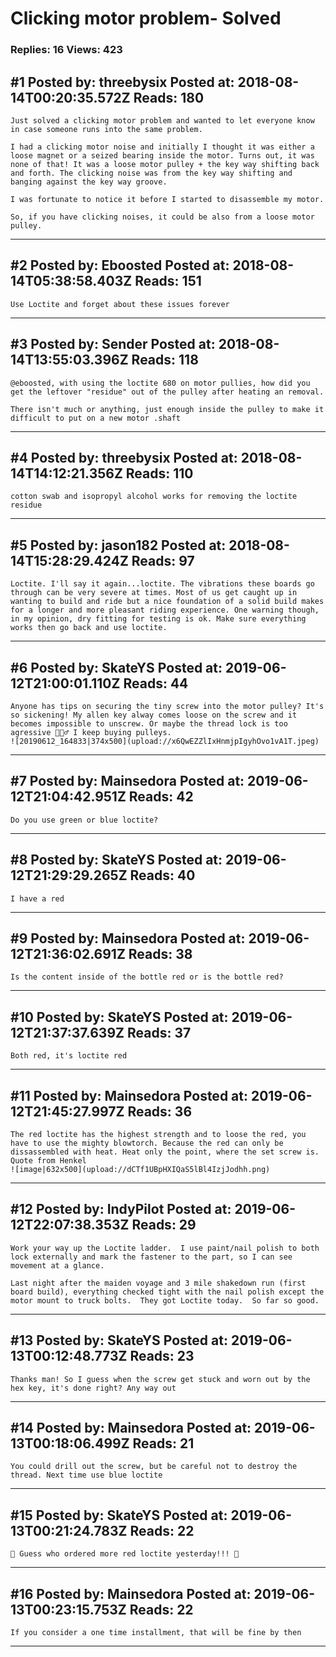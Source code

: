 # Clicking motor problem- Solved

### Replies: 16 Views: 423

## \#1 Posted by: threebysix Posted at: 2018-08-14T00:20:35.572Z Reads: 180

```
Just solved a clicking motor problem and wanted to let everyone know in case someone runs into the same problem.

I had a clicking motor noise and initially I thought it was either a loose magnet or a seized bearing inside the motor. Turns out, it was none of that! It was a loose motor pulley + the key way shifting back and forth. The clicking noise was from the key way shifting and banging against the key way groove.

I was fortunate to notice it before I started to disassemble my motor.

So, if you have clicking noises, it could be also from a loose motor pulley.
```

---
## \#2 Posted by: Eboosted Posted at: 2018-08-14T05:38:58.403Z Reads: 151

```
Use Loctite and forget about these issues forever
```

---
## \#3 Posted by: Sender Posted at: 2018-08-14T13:55:03.396Z Reads: 118

```
@eboosted, with using the loctite 680 on motor pullies, how did you get the leftover "residue" out of the pulley after heating an removal.

There isn't much or anything, just enough inside the pulley to make it difficult to put on a new motor .shaft
```

---
## \#4 Posted by: threebysix Posted at: 2018-08-14T14:12:21.356Z Reads: 110

```
cotton swab and isopropyl alcohol works for removing the loctite residue
```

---
## \#5 Posted by: jason182 Posted at: 2018-08-14T15:28:29.424Z Reads: 97

```
Loctite. I'll say it again...loctite. The vibrations these boards go through can be very severe at times. Most of us get caught up in wanting to build and ride but a nice foundation of a solid build makes for a longer and more pleasant riding experience. One warning though, in my opinion, dry fitting for testing is ok. Make sure everything works then go back and use loctite.
```

---
## \#6 Posted by: SkateYS Posted at: 2019-06-12T21:00:01.110Z Reads: 44

```
Anyone has tips on securing the tiny screw into the motor pulley? It's so sickening! My allen key alway comes loose on the screw and it becomes impossible to unscrew. Or maybe the thread lock is too agressive 🤷🏾‍♂️ I keep buying pulleys.
![20190612_164833|374x500](upload://x6QwEZZlIxHnmjpIgyhOvo1vA1T.jpeg)
```

---
## \#7 Posted by: Mainsedora Posted at: 2019-06-12T21:04:42.951Z Reads: 42

```
Do you use green or blue loctite?
```

---
## \#8 Posted by: SkateYS Posted at: 2019-06-12T21:29:29.265Z Reads: 40

```
I have a red
```

---
## \#9 Posted by: Mainsedora Posted at: 2019-06-12T21:36:02.691Z Reads: 38

```
Is the content inside of the bottle red or is the bottle red?
```

---
## \#10 Posted by: SkateYS Posted at: 2019-06-12T21:37:37.639Z Reads: 37

```
Both red, it's loctite red
```

---
## \#11 Posted by: Mainsedora Posted at: 2019-06-12T21:45:27.997Z Reads: 36

```
The red loctite has the highest strength and to loose the red, you have to use the mighty blowtorch. Because the red can only be dissassembled with heat. Heat only the point, where the set screw is.
Quote from Henkel
![image|632x500](upload://dCTf1UBpHXIQaS5lBl4IzjJodhh.png)
```

---
## \#12 Posted by: IndyPilot Posted at: 2019-06-12T22:07:38.353Z Reads: 29

```
Work your way up the Loctite ladder.  I use paint/nail polish to both lock externally and mark the fastener to the part, so I can see movement at a glance.

Last night after the maiden voyage and 3 mile shakedown run (first board build), everything checked tight with the nail polish except the motor mount to truck bolts.  They got Loctite today.  So far so good.
```

---
## \#13 Posted by: SkateYS Posted at: 2019-06-13T00:12:48.773Z Reads: 23

```
Thanks man! So I guess when the screw get stuck and worn out by the hex key, it's done right? Any way out
```

---
## \#14 Posted by: Mainsedora Posted at: 2019-06-13T00:18:06.499Z Reads: 21

```
You could drill out the screw, but be careful not to destroy the thread. Next time use blue loctite
```

---
## \#15 Posted by: SkateYS Posted at: 2019-06-13T00:21:24.783Z Reads: 22

```
🤣 Guess who ordered more red loctite yesterday!!! 🙏
```

---
## \#16 Posted by: Mainsedora Posted at: 2019-06-13T00:23:15.753Z Reads: 22

```
If you consider a one time installment, that will be fine by then
```

---
